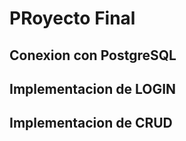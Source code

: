 # PRoyecto Final 

## Conexion con PostgreSQL

## Implementacion de LOGIN


## Implementacion de CRUD





